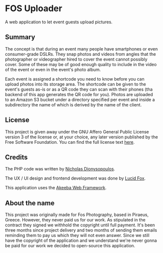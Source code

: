 # FOS Uploader

A web application to let event guests upload pictures.

## Summary

The concept is that during an event many people have smartphones or even consumer-grade DSLRs. They snap photos and videos
from angles that the photographer or videographer hired to cover the event cannot possibly cover. Some of these may be of 
good enough quality to include in the video of the event or even in the event's photo album.

Each event is assigned a shortcode you need to know before you can upload photos into its storage area. The shortcode can
be given to the event's guests as-is or as a QR code they can scan with their phones (tha backend of this app generates the
QR code for you). Photos are uploaded to an Amazon S3 bucket under a directory specified per event and inside a subdirectory
the name of which is derived by the name of the client.

## License

This project is given away under the GNU Affero General Public License version 3 of the license or, at your choice, any later
version published by the Free Software Foundation. You can find the full license text [here](https://www.gnu.org/licenses/agpl-3.0.html).

## Credits

The PHP code was written by [Nicholas Dionysopoulos](https://www.dionysopoulos.me).

The UX / UI design and frontend development was done by [Lucid Fox](https://www.lucid-fox.com).

This application uses the [Akeeba Web Framework](https://github.com/akeeba/awf).

## About the name

This project was originally made for Fos Photography, based in Piraeus, Greece. However, they never paid us for our work. As
stipulated in the contract they signed we withhold the copyright until full payment. It's been three months since project
delivery and two months of sending them emails reminding them to pay us which they will not even answer. Since we still have
the copyright of the application and we understand we're never gonna be paid for our work we decided to open-source this
application.

